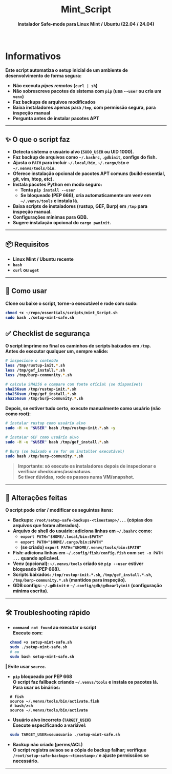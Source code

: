 <div align="center">
  <h1> Mint_Script </h1>
  <h4><b>Instalador Safe-mode para Linux Mint / Ubuntu (22.04 / 24.04)</h4>
</div>

<br>

# Informativos
Este script automatiza o setup inicial de um ambiente de desenvolvimento de forma **segura**:  
- Não executa *pipes remotos* (`curl | sh`)  
- Não sobrescreve pacotes do sistema com `pip` (usa `--user` ou cria um `venv`)  
- Faz backups de arquivos modificados  
- Baixa instaladores apenas para `/tmp`, com permissão segura, para inspeção manual  
- Pergunta antes de instalar pacotes APT  

---

## ✨ O que o script faz
- Detecta sistema e usuário alvo (`SUDO_USER` ou UID 1000).  
- Faz backup de arquivos como `~/.bashrc`, `.gdbinit`, configs do fish.  
- Ajusta o `PATH` para incluir `~/.local/bin`, `~/.cargo/bin` e `~/.venvs/tools/bin`.  
- Oferece instalação opcional de pacotes APT comuns (build-essential, git, vim, htop, etc).  
- Instala pacotes Python em modo seguro:  
  - Tenta `pip install --user`  
  - Se bloqueado (PEP 668), cria automaticamente um venv em `~/.venvs/tools` e instala lá.  
- Baixa scripts de instaladores (rustup, GEF, Burp) em `/tmp` para inspeção manual.  
- Configurações mínimas para GDB.  
- Sugere instalação opcional do `cargo pwninit`.  

---

## 📦 Requisitos
- Linux Mint / Ubuntu recente  
- `bash`  
- `curl` ou `wget`  

---

## 🚀 Como usar
Clone ou baixe o script, torne-o executável e rode com sudo:

```bash
chmod +x ~/repo/essentials/scripts/mint_Script.sh
sudo bash ./setup-mint-safe.sh
```

## ✅ Checklist de segurança

O script imprime no final os caminhos de scripts baixados em `/tmp`.  
Antes de executar qualquer um, **sempre valide**:

```bash
# inspecione o conteúdo
less /tmp/rustup-init.*.sh
less /tmp/gef_install.*.sh
less /tmp/burp-community.*.sh

# calcule SHA256 e compare com fonte oficial (se disponível)
sha256sum /tmp/rustup-init.*.sh
sha256sum /tmp/gef_install.*.sh
sha256sum /tmp/burp-community.*.sh
```

Depois, se estiver tudo certo, execute manualmente como usuário (não como root):

```bash
# instalar rustup como usuário alvo
sudo -H -u "$USER" bash /tmp/rustup-init.*.sh -y

# instalar GEF como usuário alvo
sudo -H -u "$USER" bash /tmp/gef_install.*.sh

# Burp (se baixado e se for um installer executável)
sudo bash /tmp/burp-community.*.sh
```

> **Importante:** só execute os instaladores depois de inspecionar e verificar checksums/assinaturas.  
> Se tiver dúvidas, rode os passos numa VM/snapshot.

---

## 📂 Alterações feitas

O script pode criar / modificar os seguintes itens:

- **Backups:** `/root/setup-safe-backups-<timestamp>/...` (cópias dos arquivos que foram alterados).  
- **Arquivo de shell do usuário:** adiciona linhas em `~/.bashrc` como:
  - `export PATH="$HOME/.local/bin:$PATH"`
  - `export PATH="$HOME/.cargo/bin:$PATH"`
  - (se criado) `export PATH="$HOME/.venvs/tools/bin:$PATH"`
- **Fish:** adiciona linhas em `~/.config/fish/config.fish` com `set -x PATH ...` quando aplicável.  
- **Venv (opcional):** `~/.venvs/tools` criado se `pip --user` estiver bloqueado (PEP 668).  
- **Scripts baixados:** `/tmp/rustup-init.*.sh`, `/tmp/gef_install.*.sh`, `/tmp/burp-community.*.sh` (mantidos para inspeção).  
- **GDB configs:** `~/.gdbinit` e `~/.config/gdb/gdbearlyinit` (configuração mínima escrita).  

---

## 🛠 Troubleshooting rápido

- **`command not found` ao executar o script**  
  Execute com:
```bash
  chmod +x setup-mint-safe.sh
  sudo ./setup-mint-safe.sh
  # ou
  sudo bash setup-mint-safe.sh
```

| Evite usar `source`.

- **`pip` bloqueado por PEP 668**  
  O script faz fallback criando `~/.venvs/tools` e instala os pacotes lá. Para usar os binários:
```fish
  # fish
  source ~/.venvs/tools/bin/activate.fish
  # bash/zsh
  source ~/.venvs/tools/bin/activate
```

- **Usuário alvo incorreto (`TARGET_USER`)**  
  Execute especificando a variável:
```bash
  sudo TARGET_USER=seuusuario ./setup-mint-safe.sh
```
- **Backup não criado (perms/ACL)**  
  O script registra avisos se a cópia de backup falhar; verifique `/root/setup-safe-backups-<timestamp>/` e ajuste permissões se necessário.

---
